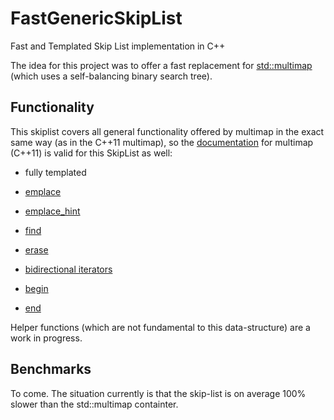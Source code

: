 # FastGenericSkipList
Fast and Templated Skip List implementation in C++

The idea for this project was to offer a fast replacement for <a href="http://www.cplusplus.com/reference/map/multimap/">std::multimap</a> (which uses a self-balancing binary search tree).

## Functionality
This skiplist covers all general functionality offered by multimap in the exact same way (as in the C++11 multimap), so the <a href="http://www.cplusplus.com/reference/map/multimap/">documentation</a> for multimap (C++11) is valid for this SkipList as well:
- fully templated
- <a href="http://www.cplusplus.com/reference/map/multimap/emplace/">emplace</a>
- <a href="http://www.cplusplus.com/reference/map/multimap/emplace_hint/">emplace_hint</a>
- <a href="http://www.cplusplus.com/reference/map/multimap/find/">find</a>
- <a href="http://www.cplusplus.com/reference/map/multimap/erase/">erase</a>


- <a href="http://www.cplusplus.com/reference/iterator/BidirectionalIterator/">bidirectional iterators</a>
- <a href="http://www.cplusplus.com/reference/map/multimap/begin/">begin</a>
- <a href="http://www.cplusplus.com/reference/map/multimap/end/">end</a>

Helper functions (which are not fundamental to this data-structure) are a work in progress.

## Benchmarks
To come. The situation currently is that the skip-list is on average 100% slower than the std::multimap containter.